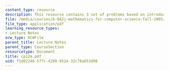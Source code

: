 ```yaml
---
content_type: resource
description: This resource contains 3 set of problems based on introduction to probability.
file: /media/courses/6-042j-mathematics-for-computer-science-fall-2005/f5d02246577c4200952e32c78a853d08_cp12m.pdf
file_type: application/pdf
learning_resource_types:
- Lecture Notes
ocw_type: OCWFile
parent_title: Lecture Notes
parent_type: CourseSection
resourcetype: Document
title: cp12m.pdf
uid: f5d02246-577c-4200-952e-32c78a853d08
---
```

